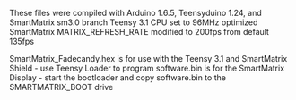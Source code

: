 These files were compiled with Arduino 1.6.5, Teensyduino 1.24, and SmartMatrix sm3.0 branch
Teensy 3.1 CPU set to 96MHz optimized
SmartMatrix MATRIX_REFRESH_RATE modified to 200fps from default 135fps

SmartMatrix_Fadecandy.hex is for use with the Teensy 3.1 and SmartMatrix Shield - use Teensy Loader to program
software.bin is for the SmartMatrix Display - start the bootloader and copy software.bin to the SMARTMATRIX_BOOT drive
